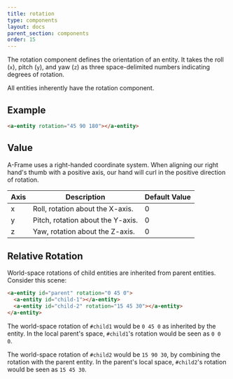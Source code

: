 ```yaml
---
title: rotation
type: components
layout: docs
parent_section: components
order: 15
---
```


The rotation component defines the orientation of an entity. It takes the roll (`x`), pitch (`y`), and yaw (`z`) as three space-delimited numbers indicating degrees of rotation.

All entities inherently have the rotation component.

## Example

```html
<a-entity rotation="45 90 180"></a-entity>
```

## Value

A-Frame uses a right-handed coordinate system. When aligning our right hand's thumb with a positive axis, our hand will curl in the positive direction of rotation.

| Axis | Description                       | Default Value
|------|-----------------------------------|---------------|
| x    | Roll, rotation about the X-axis.  | 0             |
| y    | Pitch, rotation about the Y-axis. | 0             |
| z    | Yaw, rotation about the Z-axis.   | 0             |

## Relative Rotation

World-space rotations of child entities are inherited from parent entities. Consider this scene:

```html
<a-entity id="parent" rotation="0 45 0">
  <a-entity id="child-1"></a-entity>
  <a-entity id="child-2" rotation="15 45 30"></a-entity>
</a-entity>
```

The world-space rotation of `#child1` would be `0 45 0` as inherited by the entity. In the local parent's space, `#child1`'s rotation would be seen as `0 0 0`.

The world-space rotation of `#child2` would be `15 90 30`, by combining the rotation with the parent entity. In the parent's local space, `#child2`'s rotation would be seen as `15 45 30`.
